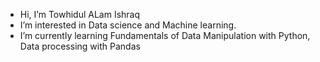 - Hi, I’m Towhidul ALam Ishraq
- I’m interested in Data science and Machine learning.
- I’m currently learning Fundamentals of Data Manipulation with Python, Data processing with Pandas


<!---
FailureStrikes/FailureStrikes is a ✨ special ✨ repository because its `README.md` (this file) appears on your GitHub profile.
You can click the Preview link to take a look at your changes.
--->
